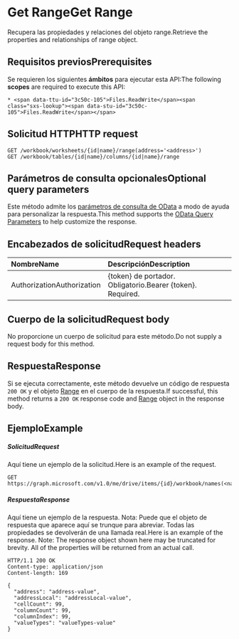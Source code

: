 # <a name="get-range"></a><span data-ttu-id="3c50c-101">Get Range</span><span class="sxs-lookup"><span data-stu-id="3c50c-101">Get Range</span></span>

<span data-ttu-id="3c50c-102">Recupera las propiedades y relaciones del objeto range.</span><span class="sxs-lookup"><span data-stu-id="3c50c-102">Retrieve the properties and relationships of range object.</span></span>
## <a name="prerequisites"></a><span data-ttu-id="3c50c-103">Requisitos previos</span><span class="sxs-lookup"><span data-stu-id="3c50c-103">Prerequisites</span></span>
<span data-ttu-id="3c50c-104">Se requieren los siguientes **ámbitos** para ejecutar esta API:</span><span class="sxs-lookup"><span data-stu-id="3c50c-104">The following **scopes** are required to execute this API:</span></span> 

    * <span data-ttu-id="3c50c-105">Files.ReadWrite</span><span class="sxs-lookup"><span data-stu-id="3c50c-105">Files.ReadWrite</span></span>

## <a name="http-request"></a><span data-ttu-id="3c50c-106">Solicitud HTTP</span><span class="sxs-lookup"><span data-stu-id="3c50c-106">HTTP request</span></span>
<!-- { "blockType": "ignored" } -->
```http
GET /workbook/worksheets/{id|name}/range(address='<address>')
GET /workbook/tables/{id|name}/columns/{id|name}/range
```
## <a name="optional-query-parameters"></a><span data-ttu-id="3c50c-107">Parámetros de consulta opcionales</span><span class="sxs-lookup"><span data-stu-id="3c50c-107">Optional query parameters</span></span>
<span data-ttu-id="3c50c-108">Este método admite los [parámetros de consulta de OData](http://developer.microsoft.com/en-us/graph/docs/overview/query_parameters) a modo de ayuda para personalizar la respuesta.</span><span class="sxs-lookup"><span data-stu-id="3c50c-108">This method supports the [OData Query Parameters](http://developer.microsoft.com/en-us/graph/docs/overview/query_parameters) to help customize the response.</span></span>

## <a name="request-headers"></a><span data-ttu-id="3c50c-109">Encabezados de solicitud</span><span class="sxs-lookup"><span data-stu-id="3c50c-109">Request headers</span></span>
| <span data-ttu-id="3c50c-110">Nombre</span><span class="sxs-lookup"><span data-stu-id="3c50c-110">Name</span></span>      |<span data-ttu-id="3c50c-111">Descripción</span><span class="sxs-lookup"><span data-stu-id="3c50c-111">Description</span></span>|
|:----------|:----------|
| <span data-ttu-id="3c50c-112">Authorization</span><span class="sxs-lookup"><span data-stu-id="3c50c-112">Authorization</span></span>  | <span data-ttu-id="3c50c-p101">{token} de portador. Obligatorio.</span><span class="sxs-lookup"><span data-stu-id="3c50c-p101">Bearer {token}. Required.</span></span> |


## <a name="request-body"></a><span data-ttu-id="3c50c-115">Cuerpo de la solicitud</span><span class="sxs-lookup"><span data-stu-id="3c50c-115">Request body</span></span>
<span data-ttu-id="3c50c-116">No proporcione un cuerpo de solicitud para este método.</span><span class="sxs-lookup"><span data-stu-id="3c50c-116">Do not supply a request body for this method.</span></span>

## <a name="response"></a><span data-ttu-id="3c50c-117">Respuesta</span><span class="sxs-lookup"><span data-stu-id="3c50c-117">Response</span></span>

<span data-ttu-id="3c50c-118">Si se ejecuta correctamente, este método devuelve un código de respuesta `200 OK` y el objeto [Range](../resources/range.md) en el cuerpo de la respuesta.</span><span class="sxs-lookup"><span data-stu-id="3c50c-118">If successful, this method returns a `200 OK` response code and [Range](../resources/range.md) object in the response body.</span></span>
## <a name="example"></a><span data-ttu-id="3c50c-119">Ejemplo</span><span class="sxs-lookup"><span data-stu-id="3c50c-119">Example</span></span>
##### <a name="request"></a><span data-ttu-id="3c50c-120">Solicitud</span><span class="sxs-lookup"><span data-stu-id="3c50c-120">Request</span></span>
<span data-ttu-id="3c50c-121">Aquí tiene un ejemplo de la solicitud.</span><span class="sxs-lookup"><span data-stu-id="3c50c-121">Here is an example of the request.</span></span>
<!-- {
  "blockType": "request",
  "name": "get_range"
}-->
```http
GET https://graph.microsoft.com/v1.0/me/drive/items/{id}/workbook/names(<name>)/range
```
##### <a name="response"></a><span data-ttu-id="3c50c-122">Respuesta</span><span class="sxs-lookup"><span data-stu-id="3c50c-122">Response</span></span>
<span data-ttu-id="3c50c-p102">Aquí tiene un ejemplo de la respuesta. Nota: Puede que el objeto de respuesta que aparece aquí se trunque para abreviar. Todas las propiedades se devolverán de una llamada real.</span><span class="sxs-lookup"><span data-stu-id="3c50c-p102">Here is an example of the response. Note: The response object shown here may be truncated for brevity. All of the properties will be returned from an actual call.</span></span>
<!-- {
  "blockType": "response",
  "truncated": true,
  "@odata.type": "microsoft.graph.range"
} -->
```http
HTTP/1.1 200 OK
Content-type: application/json
Content-length: 169

{
  "address": "address-value",
  "addressLocal": "addressLocal-value",
  "cellCount": 99,
  "columnCount": 99,
  "columnIndex": 99,
  "valueTypes": "valueTypes-value"
}
```

<!-- uuid: 8fcb5dbc-d5aa-4681-8e31-b001d5168d79
2015-10-25 14:57:30 UTC -->
<!-- {
  "type": "#page.annotation",
  "description": "Get Range",
  "keywords": "",
  "section": "documentation",
  "tocPath": ""
}-->